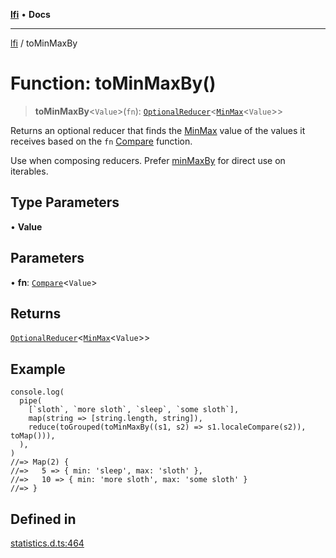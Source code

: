 [**lfi**](../readme.md) • **Docs**

***

[lfi](../globals.md) / toMinMaxBy

# Function: toMinMaxBy()

> **toMinMaxBy**\<`Value`\>(`fn`): [`OptionalReducer`](../type-aliases/OptionalReducer.md)\<[`MinMax`](../type-aliases/MinMax.md)\<`Value`\>\>

Returns an optional reducer that finds the [MinMax](../type-aliases/MinMax.md) value of the values
it receives based on the `fn` [Compare](../type-aliases/Compare.md) function.

Use when composing reducers. Prefer [minMaxBy](minMaxBy.md) for direct use on
iterables.

## Type Parameters

• **Value**

## Parameters

• **fn**: [`Compare`](../type-aliases/Compare.md)\<`Value`\>

## Returns

[`OptionalReducer`](../type-aliases/OptionalReducer.md)\<[`MinMax`](../type-aliases/MinMax.md)\<`Value`\>\>

## Example

```
console.log(
  pipe(
    [`sloth`, `more sloth`, `sleep`, `some sloth`],
    map(string => [string.length, string]),
    reduce(toGrouped(toMinMaxBy((s1, s2) => s1.localeCompare(s2)), toMap())),
  ),
)
//=> Map(2) {
//=>   5 => { min: 'sleep', max: 'sloth' },
//=>   10 => { min: 'more sloth', max: 'some sloth' }
//=> }
```

## Defined in

[statistics.d.ts:464](https://github.com/TomerAberbach/lfi/blob/d7a0f90dd72245d6efd6bd97c58a78b3f3028f25/src/operations/statistics.d.ts#L464)
